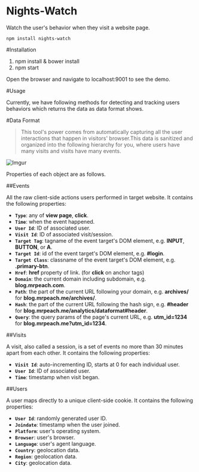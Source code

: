 Nights-Watch
============

Watch the user's behavior when they visit a website page.

    npm install nights-watch

#Installation

1. npm install & bower install
2. npm start

Open the browser and navigate to localhost:9001 to see the demo.

#Usage

Currently, we have following methods for detecting and tracking users behaviors which returns the data as data format shows.

#Data Format
> This tool's power comes from automatically capturing all the user interactions that happen in visitors' browser.This data is sanitized and organized into the following hierarchy for you, where users have many visits and visits have many events.

![Imgur](http://i.imgur.com/puakWWX.png?1)

Properties of each object are as follows.

##Events

All the raw client-side actions users performed in target website. It contains the following properties:

* **`Type`**: any of **view page**, **click**.
* **`Time`**: when the event happened.
* **`User Id`**: ID of associated user.
* **`Visit Id`**: ID of associated visit/session.
* **`Target Tag`**: tagname of the event target's DOM element, e.g. **INPUT**, **BUTTON**, or **A**.
* **`Target Id`**: id of the event target's DOM element, e.g. **#login**.
* **`Target Class`**: classname of the event target's DOM element, e.g. **.primary-btn**.
* **`Href`**: **href** property of link. (for **click** on anchor tags)
* **`Domain`**: the current domain including subdomain, e.g. **blog.mrpeach.com**.
* **`Path`**: the part of the current URL following your domain, e.g. **archives/** for **blog.mrpeach.me/archives/**.
* **`Hash`**: the part of the current URL following the hash sign, e.g. **#header** for **blog.mrpeach.me/analytics/dataformat#header**.
* **`Query`**: the query params of the page's current URL, e.g. **utm_id=1234** for **blog.mrpeach.me?utm_id=1234**.

##Visits

A visit, also called a session, is a set of events no more than 30 minutes apart from each other. It contains the following properties:

* **`Visit Id`**: auto-incrementing ID, starts at 0 for each individual user.
* **`User Id`**: ID of associated user.
* **`Time`**: timestamp when visit began.

##Users

A user maps directly to a unique client-side cookie. It contains the following properties:

* **`User Id`**: randomly generated user ID.
* **`Joindate`**: timestamp when the user joined.
* **`Platform`**: user's operating system.
* **`Browser`**: user's browser.
* **`Language`**: user's agent language.
* **`Country`**: geolocation data.
* **`Region`**: geolocation data.
* **`City`**: geolocation data.





